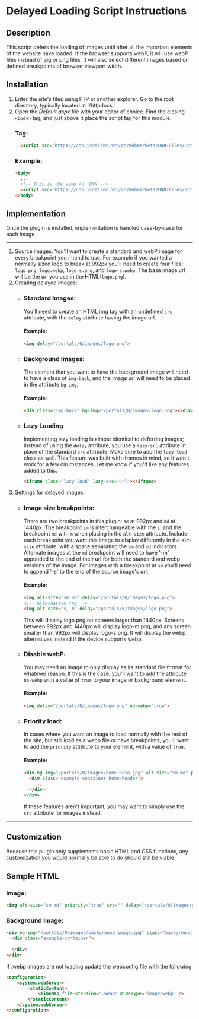 # Delayed Loading Script Instructions

## Description

This script defers the loading of images until after all the important elements of the website have loaded. If the browser supports webP, it will use webP files instead of jpg or png files. It will also select different images based on defined breakpoints of browser viewport width.

## Installation
1. Enter the site's files using FTP or another explorer. Go to the root directory, typically located at '/httpdocs.'
2. Open the *Default.aspx* file with your editor of choice. Find the closing `<body>` tag, and just above it place the script tag for this module.
    ### Tag:
    ```html
      <script src="https://cdn.jsdelivr.net/gh/Webmarkets/DNN-Files/Scripts/global/delayed_load/delayed_load.min.js"></script>
    ```
    ### Example:
    ```html
    <body>
      ...
      <!-- This is the same for DNN -->
      <script src="https://cdn.jsdelivr.net/gh/Webmarkets/DNN-Files/Scripts/global/delayed_load/delayed_load.min.js"></script>
    </body>
    ```
## Implementation
Once the plugin is installed, implementation is handled case-by-case for each image.
___
1. Source images: You'll want to create a standard and webP image for every breakpoint you intend to use. For example if you wanted a normally sized logo to break at 992px you'll need to create four files: `logo.png`, `logo.webp`, `logo-s.png`, and `logo-s.webp`. The base image url will be the url you use in the HTML(`logo.png`).
2. Creating delayed images:
    + ### Standard Images:
        You'll need to create an HTML img tag with an undefined `src` attribute, with the `delay` attribute having the image url.
        #### Example:
        ```html
        <img delay="/portals/0/images/logo.png">
        ```
    + ### Background Images:
        The element that you want to have the background image will need to have a class of `img-back`, and the image url will need to be placed in the attribute `bg-img`.
        #### Example:
        ```html
        <div class="img-back" bg-img="/portals/0/images/logo.png"></div>
        ```
    + ### Lazy Loading
        Implementing lazy loading is almost identical to deferring images; instead of using the `delay` attribute, you use a `lazy-src` attribute in place of the standard `src` attribute. Make sure to add the `lazy-load` class as well. This feature was built with iframes in mind, so it won't work for a few cirumstances. Let me know if you'd like any features added to this.
        ```html
        <iframe class="lazy-load" lazy-src="url"></iframe>
        ```
3. Settings for delayed images:
    + ### Image size breakpoints:
        There are two breakpoints in this plugin: `sm` at 992px and `md` at 1440px. The breakpoint `sm` is interchangeable with the `s`, and the breakpoint `md` with `m` when placing in the `alt-size` attribute. Include each breakpoint you want this image to display differently in the `alt-size` attribute, with a space separating the `sm` and `md` indicators. Alternate images at the `md` breakpoint will need to have '-m' appended to the end of their url for both the standard and webp versions of the image. For images with a breakpoint at `sm` you'll need to append '-s' to the end of the source image's url.
        #### Example:
        ```html
        <img alt-size="sm md" delay="/portals/0/images/logo.png">
        <!-- Alternative tag -->
        <img alt-size="s, m" delay="/portals/0/images/logo.png">
        ```
        This will display logo.png on screens larger than 1440px. Screens between 992px and 1440px will display logo-m.png, and any screen smaller than 992px will display logo-s.png. It will display the webp alternatives instead if the device supports webp.
    + ### Disable webP:
        You may need an image to only display as its standard file format for whatever reason. If this is the case, you'll want to add the attribute `no-webp` with a value of `true` to your image or background element.
        #### Example: 
        ```html
        <img delay="/portals/0/images/logo.png" no-webp="true">
        ```
    + ### Priority load:
        In cases where you want an image to load normally with the rest of the site, but still load as a webp file or have breakpoints, you'll want to add the `priority` attribute to your element, with a value of `true`.
        #### Example:
        ```html
        <div bg-img="/portals/0/images/home-hero.jpg" alt-size="sm md" priority="true" class="img-back background">
          <div class="example-container home-header">
            ...
          </div>
        </div>
        ```
        If these features aren't important, you may want to simply use the `src` attribute for images instead.

___
## Customization
  Because this plugin only supplements basic HTML and CSS functions, any customization you would normally be able to do should still be viable.
## Sample HTML
### Image:
```html
<img alt-size="sm md" priority="true" src="" delay="/portals/0/images/priority-image.jpg">
```
### Background Image: 
```html
<div bg-img="/portals/0/images/background_image.jpg" class="background img-back">
  <div class="example-container">
    ...
  </div>
</div>
```

If .webp images are not loading update the webconfig file with the following

```aspx
<configuration> 
    <system.webServer> 
        <staticContent> 
            <mimeMap fileExtension=".webp" mimeType="image/webp" /> 
        </staticContent> 
    </system.webServer> 
</configuration>
```
